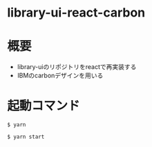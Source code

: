 # library-ui-react-carbon
# 概要
- library-uiのリポジトリをreactで再実装する
- IBMのcarbonデザインを用いる
# 起動コマンド
```shell
$ yarn
```
```shell
$ yarn start
```
